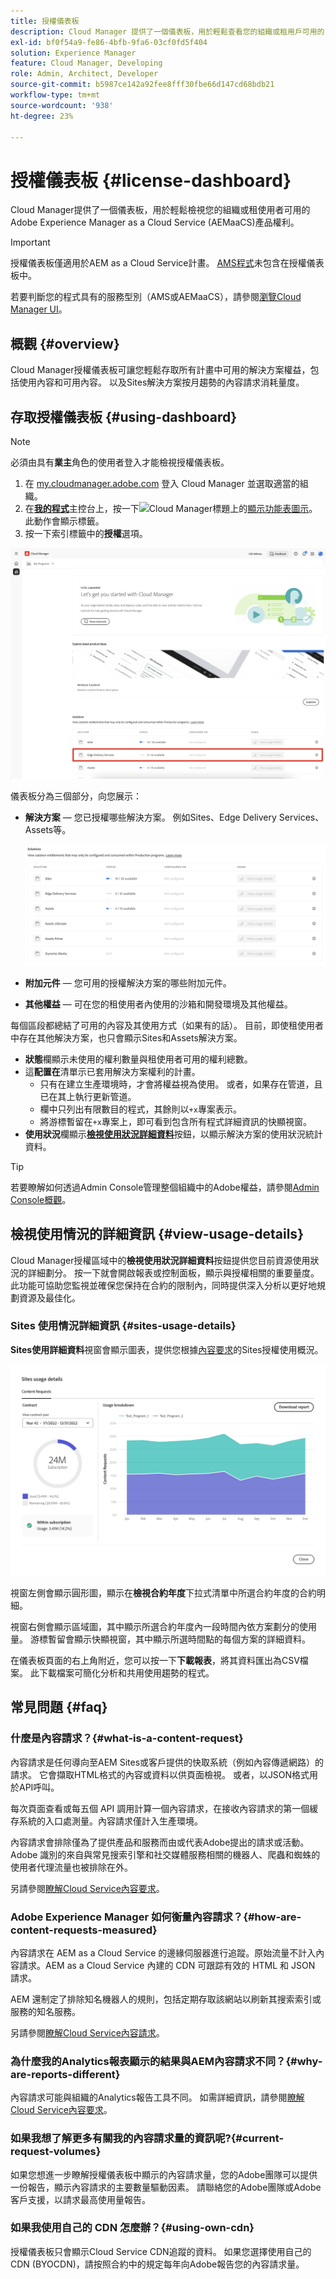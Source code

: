 ```yaml
---
title: 授權儀表板
description: Cloud Manager 提供了一個儀表板，用於輕鬆查看您的組織或租用戶可用的 AEMaaCS 產品權利。
exl-id: bf0f54a9-fe86-4bfb-9fa6-03cf0fd5f404
solution: Experience Manager
feature: Cloud Manager, Developing
role: Admin, Architect, Developer
source-git-commit: b5987ce142a92fee8fff30fbe66d147cd68bdb21
workflow-type: tm+mt
source-wordcount: '938'
ht-degree: 23%

---
```



# 授權儀表板 {#license-dashboard}

Cloud Manager提供了一個儀表板，用於輕鬆檢視您的組織或租使用者可用的Adobe Experience Manager as a Cloud Service (AEMaaCS)產品權利。

>[!IMPORTANT]
>
>授權儀表板僅適用於AEM as a Cloud Service計畫。 [AMS程式](https://experienceleague.adobe.com/en/docs/experience-manager-cloud-manager/content/introduction)未包含在授權儀表板中。
>
>若要判斷您的程式具有的服務型別（AMS或AEMaaCS），請參閱[瀏覽Cloud Manager UI](/help/implementing/cloud-manager/navigation.md#program-cards)。

## 概觀 {#overview}

Cloud Manager授權儀表板可讓您輕鬆存取所有計畫中可用的解決方案權益，包括使用內容和可用內容。 以及Sites解決方案按月趨勢的內容請求消耗量度。

## 存取授權儀表板 {#using-dashboard}

>[!NOTE]
>
>必須由具有&#x200B;**業主**&#x200B;角色的使用者登入才能檢視授權儀表板。

1. 在 [my.cloudmanager.adobe.com](https://my.cloudmanager.adobe.com/) 登入 Cloud Manager 並選取適當的組織。
1. 在&#x200B;**[我的程式](/help/implementing/cloud-manager/navigation.md#my-programs)**&#x200B;主控台上，按一下![Cloud Manager標題](https://spectrum.adobe.com/static/icons/workflow_18/Smock_ShowMenu_18_N.svg)上的[顯示功能表圖示](/help/implementing/cloud-manager/navigation.md#cloud-manager-header)。 此動作會顯示標籤。
1. 按一下索引標籤中的&#x200B;**授權**&#x200B;選項。

![授權儀表板](assets/license-dashboard.png)

儀表板分為三個部分，向您展示：

* **解決方案** — 您已授權哪些解決方案。 例如Sites、Edge Delivery Services、Assets等。

  ![解決方案清單](assets/solutions.png)

* **附加元件** — 您可用的授權解決方案的哪些附加元件。
* **其他權益** — 可在您的租使用者內使用的沙箱和開發環境及其他權益。

每個區段都總結了可用的內容及其使用方式（如果有的話）。 目前，即使租使用者中存在其他解決方案，也只會顯示Sites和Assets解決方案。

* **狀態**&#x200B;欄顯示未使用的權利數量與租使用者可用的權利總數。
* 這&#x200B;**配置在**&#x200B;清單示已套用解決方案權利的計畫。
   * 只有在建立生產環境時，才會將權益視為使用。 或者，如果存在管道，且已在其上執行更新管道。
   * 欄中只列出有限數目的程式，其餘則以`+x`專案表示。
   * 將游標暫留在`+x`專案上，即可看到包含所有程式詳細資訊的快顯視窗。
* **使用狀況**&#x200B;欄顯示&#x200B;**[檢視使用狀況詳細資料](#view-usage-details)**&#x200B;按鈕，以顯示解決方案的使用狀況統計資料。

>[!TIP]
>
>若要瞭解如何透過Admin Console管理整個組織中的Adobe權益，請參閱[Admin Console概觀](https://helpx.adobe.com/tw/enterprise/using/admin-console.html)。

## 檢視使用情況的詳細資訊 {#view-usage-details}

<!--
The **View usage details** button gives access to the chosen solution's **Usage Details** window. This window gives a detailed breakdown including charts to show your solution's usage. How that usage is measured depends on the chosen solution. -->

Cloud Manager授權區域中的&#x200B;**檢視使用狀況詳細資料**&#x200B;按鈕提供您目前資源使用狀況的詳細劃分。 按一下就會開啟報表或控制面板，顯示與授權相關的重要量度。 <!-- ADD THIS SENTENCE IF ASSETS USAGE DETAILS GETS REINSTATED ", such as the number of users, storage consumption, or bandwidth usage, depending on the type of services you're using." -->此功能可協助您監視並確保您保持在合約的限制內，同時提供深入分析以更好地規劃資源及最佳化。

### Sites 使用情況詳細資訊 {#sites-usage-details}

**Sites使用詳細資料**&#x200B;視窗會顯示圖表，提供您根據[內容要求](#what-is-a-content-request)的Sites授權使用概況。

![網站使用狀況詳細資料視窗](assets/sites-usage-details.png)

視窗左側會顯示圓形圖，顯示在&#x200B;**檢視合約年度**&#x200B;下拉式清單中所選合約年度的合約明細。

視窗右側會顯示區域圖，其中顯示所選合約年度內一段時間內依方案劃分的使用量。 游標暫留會顯示快顯視窗，其中顯示所選時間點的每個方案的詳細資料。

在儀表板頁面的右上角附近，您可以按一下&#x200B;**下載報表**，將其資料匯出為CSV檔案。 此下載檔案可簡化分析和共用使用趨勢的程式。

<!-- REMOVED AS PER CQDOC-21983
### Assets usage details {#assets-usage-details}

The **Assets usage details** window, presents graphs giving an overview of the usage of your Assets licenses based on [storage](#storage) and [standard users](#standard-users). Select the appropriate tab to toggle between the views.

For both storage and standard users views, you can use the **Environment Type** dropdown to toggle the view between production, stage, and development environments.

#### Storage {#storage}

![Assets usage details window for storage](assets/assets-usage-details-storage.png)

The left side of the window presents a pie chart showing the contract breakdown for the contract year selected in the **View contract year** dropdown.

The right side of the window presents an area chart showing the usage broken down by program over time for the selected contract year. A hover reveals a popup with details per program for the selected point in time.

#### Standard Users {#standard-users}

![Assets usage details window for standard-users](assets/assets-usage-details-standard-users.png)

The left side of the window presents a pie chart showing the contract breakdown for the contract year selected in the **View contract year** dropdown.

The right side of the window presents an area chart showing the usage broken down by program over time for the selected contract year. A hover reveals a popup with details per program for the selected point in time. -->

## 常見問題 {#faq}

### 什麼是內容請求？{#what-is-a-content-request}

內容請求是任何導向至AEM Sites或客戶提供的快取系統（例如內容傳遞網路）的請求。 它會擷取HTML格式的內容或資料以供頁面檢視。 或者，以JSON格式用於API呼叫。

每次頁面查看或每五個 API 調用計算一個內容請求，在接收內容請求的第一個緩存系統的入口處測量。內容請求僅計入生產環境。

內容請求會排除僅為了提供產品和服務而由或代表Adobe提出的請求或活動。 Adobe 識別的來自與常見搜索引擎和社交媒體服務相關的機器人、爬蟲和蜘蛛的使用者代理流量也被排除在外。

另請參閱[瞭解Cloud Service內容要求](/help/implementing/cloud-manager/content-requests.md)。

### Adobe Experience Manager 如何衡量內容請求？{#how-are-content-requests-measured}

內容請求在 AEM as a Cloud Service 的邊緣伺服器進行追蹤。原始流量不計入內容請求。AEM as a Cloud Service 內建的 CDN 可跟踪有效的 HTML 和 JSON 請求。

AEM 還制定了排除知名機器人的規則，包括定期存取該網站以刷新其搜索索引或服務的知名服務。

另請參閱[瞭解Cloud Service內容請求](/help/implementing/cloud-manager/content-requests.md)。

### 為什麼我的Analytics報表顯示的結果與AEM內容請求不同？{#why-are-reports-different}

內容請求可能與組織的Analytics報告工具不同。 如需詳細資訊，請參閱[瞭解Cloud Service內容要求](/help/implementing/cloud-manager/content-requests.md)。

### 如果我想了解更多有關我的內容請求量的資訊呢?{#current-request-volumes}

如果您想進一步瞭解授權儀表板中顯示的內容請求量，您的Adobe團隊可以提供一份報告，顯示內容請求的主要數量驅動因素。 請聯絡您的Adobe團隊或Adobe客戶支援，以請求最高使用量報告。

### 如果我使用自己的 CDN 怎麼辦？{#using-own-cdn}

授權儀表板只會顯示Cloud Service CDN追蹤的資料。 如果您選擇使用自己的CDN (BYOCDN)，請按照合約中的規定每年向Adobe報告您的內容請求量。


